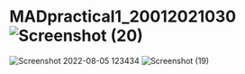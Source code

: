 # MADpractical1_20012021030![Screenshot (20)](https://user-images.githubusercontent.com/108948232/183022809-695c71bc-736f-46cd-8088-5b15694cd901.png)
![Screenshot 2022-08-05 123434](https://user-images.githubusercontent.com/108948232/183022816-c263720a-cbbc-43bc-942f-472a58c3e873.png)
![Screenshot (19)](https://user-images.githubusercontent.com/108948232/183022821-065fc1e2-8061-4434-a71c-a32220343096.png)

